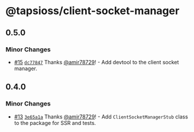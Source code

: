 # @tapsioss/client-socket-manager

## 0.5.0
### Minor Changes



- [#15](https://github.com/Tap30/client-socket-manager/pull/15) [`dc77847`](https://github.com/Tap30/client-socket-manager/commit/dc77847f7c1eb9f80f4bbe331184af7cf143d3c2) Thanks [@amir78729](https://github.com/amir78729)! - Add devtool to the client socket manager.

## 0.4.0

### Minor Changes

- [#13](https://github.com/Tap30/client-socket-manager/pull/13)
  [`3e65a1a`](https://github.com/Tap30/client-socket-manager/commit/3e65a1aa25397fbace87876ea33f6dd10f8b9cae)
  Thanks [@amir78729](https://github.com/amir78729)! - Add
  `ClientSocketManagerStub` class to the package for SSR and tests.
